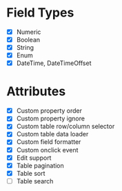 # Field Types

* [x] Numeric
* [x] Boolean
* [x] String
* [x] Enum
* [x] DateTime, DateTimeOffset

# Attributes

* [x] Custom property order
* [x] Custom property ignore
* [x] Custom table row/column selector
* [x] Custom table data loader
* [x] Custom field formatter
* [x] Custom onclick event
* [x] Edit support
* [x] Table pagination
* [x] Table sort
* [ ] Table search